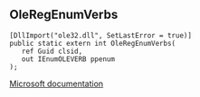 ## OleRegEnumVerbs

```
[DllImport("ole32.dll", SetLastError = true)]
public static extern int OleRegEnumVerbs(
   ref Guid clsid,
   out IEnumOLEVERB ppenum
);
```

[Microsoft documentation](https://docs.microsoft.com/en-us/windows/win32/api/ole2/nf-ole2-oleregenumverbs)
